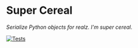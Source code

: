 # Super Cereal

*Serialize Python objects for realz. I'm super cereal.*

[![Tests](https://github.com/cowboygneox/super-cereal/actions/workflows/test.yml/badge.svg)](https://github.com/cowboygneox/super-cereal/actions/workflows/test.yml)
